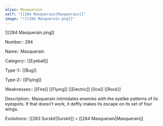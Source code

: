 ```yaml
---
alias: Masquerain
self: "[[284 Masquerain|Masquerain]]"
image: "![[284 Masquerain.png]]"
---
```


![[284 Masquerain.png]]


Number:: 284

Name:: Masquerain

Category:: [[Eyeball]]

Type-1:: [[Bug]]

Type-2:: [[Flying]]

Weaknesses:: [[Fire]] [[Flying]] [[Electric]] [[Ice]] [[Rock]] 

Description:: Masquerain intimidates enemies with the eyelike patterns of its eyespots. If that doesn’t work, it deftly makes its escape on its set of four wings.

Evolutions:: [[283 Surskit|Surskit]] > [[284 Masquerain|Masquerain]]
